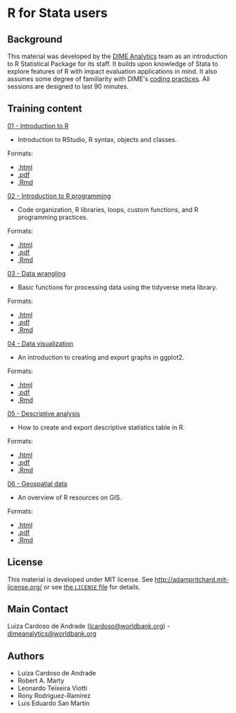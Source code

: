 # R for Stata users

## Background
This material was developed by the [DIME Analytics](https://www.worldbank.org/en/research/dime/data-and-analytics) team as an introduction to R Statistical Package for its staff. It builds upon knowledge of Stata to explore features of R with impact evaluation applications in mind. It also assumes some degree of familiarity with DIME's [coding practices](https://dimewiki.worldbank.org/wiki/Stata_Coding_Practices). All sessions are designed to last 90 minutes.

## Training content

[01 - Introduction to R](https://raw.githack.com/worldbank/dime-r-training/master/Presentations/01-intro-to-R.html)

- Introduction to RStudio, R syntax, objects and classes.

Formats:
- [.html](https://raw.githack.com/worldbank/dime-r-training/master/Presentations/01-intro-to-R.html)
- [.pdf](https://raw.githack.com/worldbank/dime-r-training/master/Presentations/01-intro-to-R.pdf)
- [.Rmd](https://raw.githack.com/worldbank/dime-r-training/master/Presentations/01-intro-to-R.Rmd)

[02 - Introduction to R programming](https://raw.githack.com/worldbank/dime-r-training/master/Presentations/02-intro-to-R-programming.html)

- Code organization, R libraries, loops, custom functions, and R programming practices.

Formats:
- [.html](https://raw.githack.com/worldbank/dime-r-training/master/Presentations/02-intro-to-R-programming.html)
- [.pdf](https://raw.githack.com/worldbank/dime-r-training/master/Presentations/02-intro-to-R-programming.pdf)
- [.Rmd](https://raw.githack.com/worldbank/dime-r-training/master/Presentations/02-intro-to-R-programming.html)

[03 - Data wrangling](https://raw.githack.com/worldbank/dime-r-training/master/Presentations/03-data-wrangling.html)

- Basic functions for processing data using the tidyverse meta library.

Formats:
- [.html](https://raw.githack.com/worldbank/dime-r-training/master/Presentations/03-data-wrangling.html)
- [.pdf](https://raw.githack.com/worldbank/dime-r-training/master/Presentations/03-data-wrangling.pdf)
- [.Rmd](https://raw.githack.com/worldbank/dime-r-training/master/Presentations/03-data-wrangling.html)

[04 - Data visualization](https://raw.githack.com/worldbank/dime-r-training/master/Presentations/04-data-visualization.html)

- An introduction to creating and export graphs in ggplot2.

Formats:
- [.html](https://raw.githack.com/worldbank/dime-r-training/master/Presentations/04-data-visualization.html)
- [.pdf](https://raw.githack.com/worldbank/dime-r-training/master/Presentations/04-data-visualization.pdf)
- [.Rmd](https://raw.githack.com/worldbank/dime-r-training/master/Presentations/04-data-visualization.Rmd)

[05 - Descriptive analysis](https://raw.githack.com/worldbank/dime-r-training/master/Presentations/05-descriptive-analysis.html)

- How to create and export descriptive statistics table in R.

Formats:
- [.html](https://raw.githack.com/worldbank/dime-r-training/master/Presentations/05-descriptive-analysis.html)
- [.pdf](https://raw.githack.com/worldbank/dime-r-training/master/Presentations/05-descriptive-analysis.pdf)
- [.Rmd](https://raw.githack.com/worldbank/dime-r-training/master/Presentations/05-descriptive-analysis.Rmd)

[06 - Geospatial data](https://raw.githack.com/worldbank/dime-r-training/master/Presentations/06-spatial-data.html)

- An overview of R resources on GIS.

Formats:
- [.html](https://raw.githack.com/worldbank/dime-r-training/master/Presentations/06-spatial-data.html)
- [.pdf](https://raw.githack.com/worldbank/dime-r-training/master/Presentations/06-spatial-data.pdf)
- [.Rmd](https://raw.githack.com/worldbank/dime-r-training/master/Presentations/06-spatial-data.Rmd)

## License
This material is developed under MIT license. See http://adampritchard.mit-license.org/ or see [the `LICENSE` file](https://github.com/worldbank/ietoolkit/blob/master/LICENSE) for details.

## Main Contact
Luiza Cardoso de Andrade (lcardoso@worldbank.org) - dimeanalytics@worldbank.org

## Authors
* Luiza Cardoso de Andrade
* Robert A. Marty
* Leonardo Teixeira Viotti
* Rony Rodriguez-Ramirez
* Luis Eduardo San Martin
